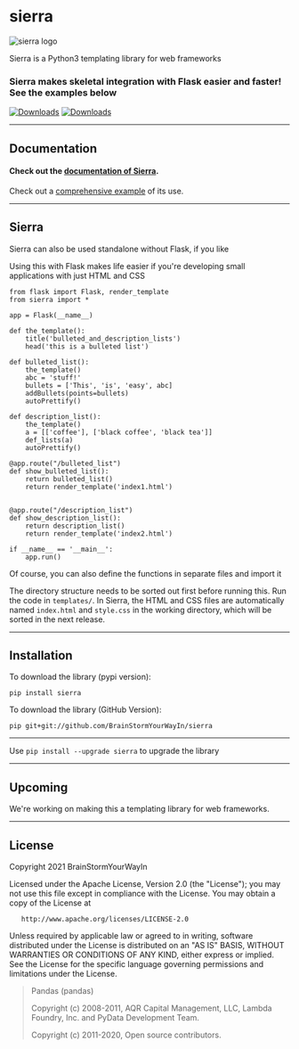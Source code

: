# sierra

![sierra logo](https://github.com/BrainStormYourWayIn/sierra/blob/main/logo.jpg)

Sierra is a Python3 templating library for web frameworks

### Sierra makes skeletal integration with Flask easier and faster! See the examples below

[![Downloads](https://pepy.tech/badge/sierra)](https://pepy.tech/project/sierra)
[![Downloads](https://pepy.tech/badge/sierra/month)](https://pepy.tech/project/sierra)

________________________________

## Documentation

#### Check out the [documentation of Sierra](https://brainstormyourwayin.github.io/sierra.github.io/).

Check out a [comprehensive example](https://github.com/BrainStormYourWayIn/sierra_doc/blob/main/doc.py) of its use.

________________________________

## Sierra

Sierra can also be used standalone without Flask, if you like

Using this with Flask makes life easier if you're developing small applications with just HTML and CSS

```python3
from flask import Flask, render_template
from sierra import *

app = Flask(__name__)

def the_template():
    title('bulleted_and_description_lists')
    head('this is a bulleted list')
    
def bulleted_list():
    the_template()
    abc = 'stuff!'
    bullets = ['This', 'is', 'easy', abc]
    addBullets(points=bullets)
    autoPrettify()

def description_list():
    the_template()
    a = [['coffee'], ['black coffee', 'black tea']]
    def_lists(a)
    autoPrettify()

@app.route("/bulleted_list")
def show_bulleted_list():
    return bulleted_list()
    return render_template('index1.html')
    

@app.route("/description_list")
def show_description_list():
    return description_list()
    return render_template('index2.html')
    
if __name__ == '__main__':
    app.run()

```
Of course, you can also define the functions in separate files and import it  

The directory structure needs to be sorted out first before running this. Run the code in `templates/`. In Sierra, the HTML and CSS files are automatically named `index.html` and `style.css` in the working directory, which will be sorted in the next release. 

________________________________

## Installation

To download the library (pypi version):

    pip install sierra

To download the library (GitHub Version):

    pip git+git://github.com/BrainStormYourWayIn/sierra

________________________________


Use `pip install --upgrade sierra` to upgrade the library


________________________________

## Upcoming

We're working on making this a templating library for web frameworks.

________________________________

## License

   Copyright 2021 BrainStormYourWayIn

   Licensed under the Apache License, Version 2.0 (the "License");
   you may not use this file except in compliance with the License.
   You may obtain a copy of the License at

       http://www.apache.org/licenses/LICENSE-2.0

   Unless required by applicable law or agreed to in writing, software
   distributed under the License is distributed on an "AS IS" BASIS,
   WITHOUT WARRANTIES OR CONDITIONS OF ANY KIND, either express or implied.
   See the License for the specific language governing permissions and
   limitations under the License.

> Pandas (pandas)
> 
> Copyright (c) 2008-2011, AQR Capital Management, LLC, Lambda Foundry, Inc. and PyData Development Team.
> 
> Copyright (c) 2011-2020, Open source contributors.
